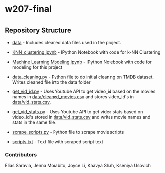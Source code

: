 # w207-final


<h1 align="center"><What Makes a MOVIE? 🎥 ></h1>
  
## Repository Structure
- [data](data) - Includes cleaned data files used in the project.

- [KNN_clustering.ipynb](KNN_clustering.ipynb) - IPython Notebook with code for k-NN Clustering

- [Machine Learning Modeling.ipynb](https://github.com/kaavyashah/w207-final/blob/5b1362c4888d9ce66e0facf4ee638cd5e78c9b3c/Machine%20Learning%20Modeling.ipynb) - IPython Notebook with code for modeling for this project

- [data_cleaning.py](data_cleaning.py) - Python file to do initial cleaning on TMDB dataset. Writes cleaned file into the data folder

- [get_vid_id.py](get_vid_id.py) - Uses Youtube API to get video_id based on the movies names in [data/cleaned_movies.csv](data/cleaned_movies.csv) and stores video_id's in [data/vid_stats.csv](data/vid_stats.csv).
  
- [get_vid_stats.py](get_vid_stats.py) - Uses Youtube API to get video stats based on video_id's stored in [data/vid_stats.csv](data/vid_stats.csv) and writes movie names and stats in the same file.
  
- [scrape_scripts.py](scrape_scripts.py) - Python file to scrape movie scripts
  
- [scripts.txt](scripts.txt) - Text file with scraped script text


### Contributors
Elías Saravia, Jenna Morabito, Joyce Li, Kaavya Shah, Kseniya Usovich
